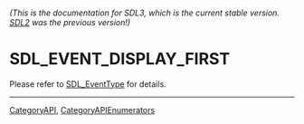 ###### (This is the documentation for SDL3, which is the current stable version. [SDL2](https://wiki.libsdl.org/SDL2/) was the previous version!)
# SDL_EVENT_DISPLAY_FIRST

Please refer to [SDL_EventType](SDL_EventType) for details.

----
[CategoryAPI](CategoryAPI), [CategoryAPIEnumerators](CategoryAPIEnumerators)

